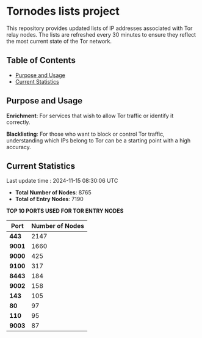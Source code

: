 # Tornodes lists project

This repository provides updated lists of IP addresses associated with Tor relay nodes. The lists are refreshed every 30 minutes to ensure they reflect the most current state of the Tor network.

## Table of Contents

- [Purpose and Usage](#purpose-and-usage)
- [Current Statistics](#current-statistics)


## Purpose and Usage

**Enrichment**: For services that wish to allow Tor traffic or identify it correctly.

**Blacklisting**: For those who want to block or control Tor traffic, understanding which IPs belong to Tor can be a starting point with a high accuracy.

## Current Statistics

Last update time : 2024-11-15 08:30:06 UTC

- **Total Number of Nodes**: 8765
- **Total of Entry Nodes**: 7190

**TOP 10 PORTS USED FOR TOR ENTRY NODES**

| **Port** | **Number of Nodes** |
|------|-----------------|
| **443**   | 2147  |
| **9001**   | 1660  |
| **9000**   | 425  |
| **9100**   | 317  |
| **8443**   | 184  |
| **9002**   | 158  |
| **143**   | 105  |
| **80**   | 97  |
| **110**   | 95  |
| **9003**   | 87  |

